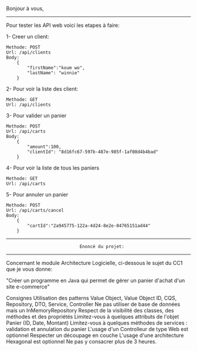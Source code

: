 Bonjour à vous,
*************** 
Pour tester les API web voici les etapes à faire:

1- Creer un client:

    Methode: POST
    Url: /api/clients
    Body: 
        {
            "firstName":"koum wo",
            "lastName": "winnie"
        }

2- Pour voir la liste des client:

    Methode: GET
    Url: /api/clients

3- Pour valider un panier

    Methode: POST
    Url: /api/carts
    Body: 
        {
            "amount":100,
            "clientId": "8d16fc67-597b-487e-985f-1af08d4b4bad"
        }

4- Pour voir la liste de tous les paniers

    Methode: GET
    Url: /api/carts

5- Pour annuler un panier

    Methode: POST
    Url: /api/carts/cancel
    Body: 
        {
            "cartId":"2a945775-122a-4d24-8e2e-04765151ad44"
        }

*******************************************************

                                Enoncé du projet:

***********************************
        

Concernant le module Architecture Logicielle, ci-dessous le sujet du CC1 que je vous donne:

"Créer un programme en Java qui permet de gérer un panier d'achat d'un site e-commerce"

Consignes
Utilisation des patterns Value Object, Value Object ID, CQS, Repository, DTO, Service, Controller
Ne pas utiliser de base de données mais un InMemoryRepository
Respect de la visibilité des classes, des méthodes et des propriétés
Limitez-vous à quelques attributs de l'objet Panier (ID, Date, Montant)
Limitez-vous à quelques méthodes de services : validation et annulation du panier
L'usage d'un Controlleur de type Web est optionnel
Respecter un découpage en couche
L'usage d'une architecture Hexagonal est optionnel
Ne pas y consacrer plus de 3 heures.